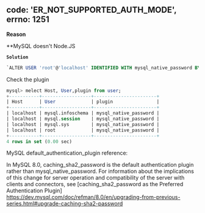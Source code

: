 ## code: 'ER_NOT_SUPPORTED_AUTH_MODE', errno: 1251

   **Reason**

   **MySQL doesn't Node.JS

   **`Solution`**

   ```SQL
   `ALTER USER 'root'@'localhost' IDENTIFIED WITH mysql_native_password BY 'password'`
   ```
   Check the plugin
   ```SQL
   mysql> melect Host, User,plugin from user;
   +-----------+------------------+-----------------------+
   | Host      | User             | plugin                |
   +-----------+------------------+-----------------------+
   | localhost | mysql.infoschema | mysql_native_password |
   | localhost | mysql.session    | mysql_native_password |
   | localhost | mysql.sys        | mysql_native_password |
   | localhost | root             | mysql_native_password |
   +-----------+------------------+-----------------------+
   4 rows in set (0.00 sec)
   ```
   MySQL default_authentication_plugin
   reference:

   In MySQL 8.0, caching_sha2_password is the default authentication plugin rather than mysql_native_password. For information about the implications of this change for server operation and compatibility of the server with clients and connectors, see [caching_sha2_password as the Preferred Authentication Plugin]
   https://dev.mysql.com/doc/refman/8.0/en/upgrading-from-previous-series.html#upgrade-caching-sha2-password